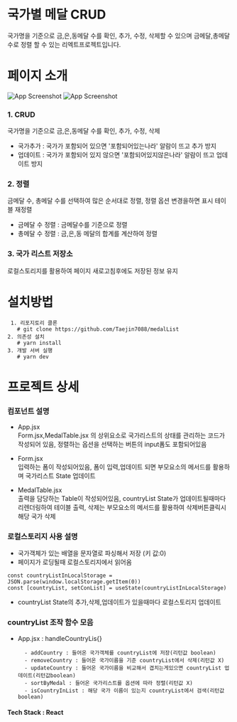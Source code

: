 
# 국가별 메달 CRUD

국가명을 기준으로 금,은,동메달 수를 확인, 추가, 수정, 삭제할 수 있으며 금메달,총메달 수로 정렬 할 수 있는 리엑트프로젝트입니다.




# 페이지 소개
![App Screenshot](https://velog.velcdn.com/images/taejin7088/post/bd94291e-3d51-499e-98e3-331be640646e/image.png)
![App Screenshot](https://velog.velcdn.com/images/taejin7088/post/57cb3ec0-36e4-49df-a2d6-6cb1a26c324d/image.png)

### 1. CRUD
국가명을 기준으로 금,은,동메달 수를 확인, 추가, 수정, 삭제

- 국가추가 : 국가가 포함되어 있으면 '포함되어있는나라' 알람이 뜨고 추가 방지
- 업데이트 : 국가가 포함되어 있지 않으면 '포함되어있지않은나라' 알람이 뜨고 업데이트 방지

### 2. 정렬
금메달 수, 총메달 수를 선택하여 많은 순서대로 정렬, 정렬 옵션 변경을하면 표시 테이블 재정렬

- 금메달 수 정렬 : 금메달수를 기준으로 정렬
- 총메달 수 정렬 : 금,은,동 메달의 합계를 계산하여 정렬

### 3. 국가 리스트 저장소
로컬스토리지를 활용하여 페이지 새로고침후에도 저장된 정보 유지

# 설치방법
```
 1. 리포지토리 클론
   # git clone https://github.com/Taejin7088/medalList
2. 의존성 설치
   # yarn install
3. 개발 서버 실행
   # yarn dev
```


    
# **프로젝트 상세**

### 컴포넌트 설명

- App.jsx  
    Form.jsx,MedalTable.jsx 의 상위요소로 국가리스트의 상태를 관리하는 코드가 작성되어 있음, 정렬하는 옵션을 선택하는 버튼의 input폼도 포함되어있음

- Form.jsx  
    입력하는 폼이 작성되어있음, 폼이 입력,업데이트 되면 부모요소의 메서드를 활용하며 국가리스트 State 업데이트

- MedalTable.jsx  
    출력을 담당하는 Table이 작성되어있음, countryList State가 업데이트될때마다 리렌더링하여 테이블 출력, 삭제는 부모요소의 메서드를 활용하여 삭제버튼클릭시 해당 국가 삭제

### 로컬스토리지 사용 설명
- 국가객체가 있는 배열을 문자열로 파싱해서 저장 (키 값:0)
- 페이지가 로딩될때 로컬스토리지에서 읽어옴  
```
const countryListInLocalStorage = JSON.parse(window.localStorage.getItem(0))
const [countryList, setConList] = useState(countryListInLocalStorage)
```
- countryList State의 추가,삭제,업데이트가 있을때마다 로컬스토리지 업데이트

### countryList 조작 함수 모음
- App.jsx : handleCountryLis{}

        - addCountry : 들어온 국가객체를 countryList에 저장(리턴값 boolean)  
        - removeCountry : 들어온 국가이름을 기준 countryList에서 삭제(리턴값 X)  
        - updateCountry : 들어온 국가이름을 비교해서 겹치는게있으면 countryList 업데이트(리턴값boolean)
        - sortByMedal : 들어온 국가리스트를 옵션에 따라 정렬(리턴값 X)  
        - isCountryInList : 해당 국가 이름이 있는지 countryList에서 검색(리턴값boolean)




#### Tech Stack : **React**


